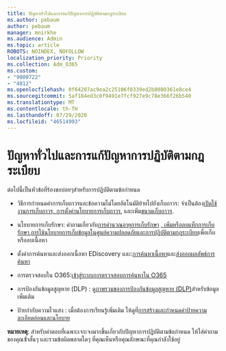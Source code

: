 ```yaml
---
title: ปัญหาทั่วไปและการแก้ปัญหาการปฏิบัติตามกฎระเบียบ
ms.author: pebaum
author: pebaum
manager: mnirkhe
ms.audience: Admin
ms.topic: article
ROBOTS: NOINDEX, NOFOLLOW
localization_priority: Priority
ms.collection: Adm_O365
ms.custom:
- "9000722"
- "4812"
ms.openlocfilehash: 0f64207ac9ea2c25106f0339ed2b8080361e8ce4
ms.sourcegitcommit: 5af184ed3c0f9491e7fcf927e9c78e366f26b540
ms.translationtype: MT
ms.contentlocale: th-TH
ms.lasthandoff: 07/29/2020
ms.locfileid: "46514993"
---
```

# <a name="compliance-common-issues-and-resolutions"></a>ปัญหาทั่วไปและการแก้ปัญหาการปฏิบัติตามกฎระเบียบ

ต่อไปนี้เป็นหัวข้อที่ร้องขอบ่อยๆสําหรับการปฏิบัติตามข้อกําหนด

- วิธีการกําหนดค่าการเก็บถาวรและข้อความไม่โดยอัตโนมัติย้ายไปยังเก็บถาวร: จําเป็นต้อง[เปิดใช้งานการเก็บถาวร, การตั้งค่านโยบายการเก็บถาวร](https://docs.microsoft.com/microsoft-365/compliance/enable-archive-mailboxes?view=o365-worldwide), และเพิ่ม[ขนาดเก็บถาวร](https://docs.microsoft.com/microsoft-365/compliance/enable-unlimited-archiving?view=o365-worldwide).

- นโยบายการเก็บรักษา: คําถามเกี่ยวกับ[การคํานวณอายุการเก็บรักษา](https://docs.microsoft.com/exchange/security-and-compliance/messaging-records-management/retention-age) [, เพิ่มหรือลบแท็กการเก็บรักษา](https://docs.microsoft.com/exchange/security-and-compliance/messaging-records-management/add-or-remove-retention-tags),[การใช้นโยบายการเก็บข้อมูลในศูนย์ความปลอดภัยและการปฏิบัติตามกฎระเบียบ](https://docs.microsoft.com/microsoft-365/compliance/retention-policies?view=o365-worldwide)เพื่อเก็บหรือลบเนื้อหา

- ตั้งค่าการค้นหาและส่งออกเนื้อหา EDiscovery และ:[การค้นหาเนื้อหา](https://docs.microsoft.com/microsoft-365/compliance/search-for-content?view=o365-worldwide)และ[ส่งออกผลลัพธ์การค้นหา](https://docs.microsoft.com/microsoft-365/compliance/export-search-results?view=o365-worldwide)

- การตรวจสอบใน O365:[เข้าสู่ระบบการตรวจสอบการค้นหาใน O365](https://docs.microsoft.com/microsoft-365/compliance/search-the-audit-log-in-security-and-compliance?view=o365-worldwide)

- การป้องกันข้อมูลสูญหาย (DLP) : ดู[ภาพรวมของการป้องกันข้อมูลสูญหาย (DLP)](https://docs.microsoft.com/microsoft-365/compliance/data-loss-prevention-policies?view=o365-worldwide)สําหรับข้อมูลเพิ่มเติม
 
- ป้ายกํากับความไวแสง : เมื่อต้องการเรียนรู้เพิ่มเติม ให้ดูที่[การสร้างและกําหนดค่าป้ายความละเอียดอ่อนและนโยบาย](https://docs.microsoft.com/microsoft-365/compliance/create-sensitivity-labels)

**หมายเหตุ**: สําหรับคําตอบที่เฉพาะเจาะจงมากขึ้นเกี่ยวกับปัญหาการปฏิบัติตามข้อกําหนด ให้ใส่คําถามของคุณซ้ําสั้นๆ และรวมข้อผิดพลาดใดๆ ที่คุณเห็นหรือคุณลักษณะที่คุณกําลังใช้อยู่
